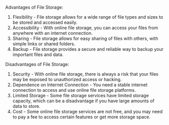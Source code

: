 Advantages of File Storage:
1. Flexibility - File storage allows for a wide range of file types and sizes to be stored and accessed easily.
2. Accessibility - With online file storage, you can access your files from anywhere with an internet connection.
3. Sharing - File storage allows for easy sharing of files with others, with simple links or shared folders.
4. Backup - File storage provides a secure and reliable way to backup your important files and data.

Disadvantages of File Storage:
1. Security - With online file storage, there is always a risk that your files may be exposed to unauthorized access or hacking.
2. Dependence on Internet Connection - You need a stable internet connection to access and use online file storage platforms.
3. Limited Storage - Some file storage services have limited storage capacity, which can be a disadvantage if you have large amounts of data to store.
4. Cost - Some online file storage services are not free, and you may need to pay a fee to access certain features or get more storage space.
